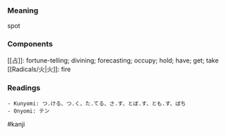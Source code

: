 ### Meaning

spot

### Components

[[占]]: fortune-telling; divining; forecasting; occupy; hold; have; get; take [[Radicals/火|火]]: fire

### Readings

```
- Kunyomi: つ.ける、つ.く、た.てる、さ.す、とぼ.す、とも.す、ぼち
- Onyomi: テン
```

#kanji